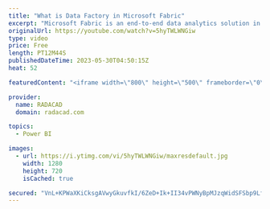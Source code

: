 ```yaml
---
title: "What is Data Factory in Microsoft Fabric"
excerpt: "Microsoft Fabric is an end-to-end data analytics solution in the cloud, and one of its workloads is called Data Factory. In this article, you will learn what Data Factory is, how it works with the rest of Microsoft Fabric, and what are elements and functions of Data Factory. Read my article here to learn"
originalUrl: https://youtube.com/watch?v=5hyTWLWNGiw
type: video
price: Free
length: PT12M44S
publishedDateTime: 2023-05-30T04:50:15Z
heat: 52

featuredContent: "<iframe width=\"800\" height=\"500\" frameborder=\"0\" src=\"https://www.youtube.com/embed/5hyTWLWNGiw\" allow=\"accelerometer; autoplay; encrypted-media; gyroscope; picture-in-picture\" allowfullscreen></iframe>"

provider:
  name: RADACAD
  domain: radacad.com

topics:
  - Power BI

images:
  - url: https://i.ytimg.com/vi/5hyTWLWNGiw/maxresdefault.jpg
    width: 1280
    height: 720
    isCached: true

secured: "VnL+KPWaXKiCksgAVwyGkuvfkI/6ZeD+Ik+II34vPWNyBpMJzqWidSFSbp9LfXTYZTuFdAr6lHfr6Kyg9FafxQq2lmx7T+vAMeIumqt4V2vQRUEYQZisU7rwwWmrO9lu8Nl9NMB4kt+ygPsQxLzTnqyVnvte7FSnLIfWrlZF/ETVcGY4VUkAmuqXiRUx2BEuFxkrWh1IPEVvWkIt4h+ECLSo78ZMz0N0kbiAVBrt5q9k1TWQS5pTa9T7LMgsVMpczLRsCe7UvBXds7IJutmNar0o14rq69MG6K1RsYCvMk+DVP6/YYlNqclZmtK8txylpiykkDeyl0l1bfqOeHTB9Gc/gCF31pCg+EItcYgVSIr5uAMSrOEuMFqi6kBM6O2ZnYfuquw+OPv81JeI4mw6yIFp9BKDvohAPiIIVjBY58U=;4dNw8glKpCW06aRGAM1EdQ=="
---
```


